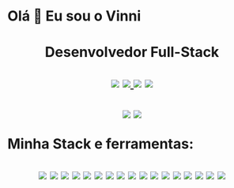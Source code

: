<h1> Olá 👋 Eu sou o Vinni <h1/>

<p align='center'>
  Desenvolvedor Full-Stack
<p>
<p align='center'>
  <a href="https://github.com/Vinni088"><img src="https://img.shields.io/badge/GitHub-100000?style=for-the-badge&logo=github&logoColor=white" /></a>
  <a href="https://www.linkedin.com/in/vinicius-evangelista088/"><img src="https://img.shields.io/badge/LinkedIn-0077B5?style=for-the-badge&logo=linkedin&logoColor=white" /> </a>
  <a href="mailto:viniciusevangelista088@gmail.com"><img src="https://img.shields.io/badge/Gmail-D14836?style=for-the-badge&logo=gmail&logoColor=white" /></a> 
  <a href="https://wa.me/5561999167530"><img src="https://img.shields.io/badge/WhatsApp-25D366?style=for-the-badge&logo=whatsapp&logoColor=white" /></a> 
</p>

<p align="center"> 
  <img  src='https://github-readme-stats-git-masterrstaa-rickstaa.vercel.app/api?username=Vinni088&theme=dark'>
  <img  src=' https://github-readme-stats.vercel.app/api/top-langs/?username=Vinni088'>
<p/>

Minha Stack e ferramentas:
<p align="center">
  <img src="https://img.shields.io/badge/VSCode-0078D4?style=for-the-badge&logo=visual%20studio%20code&logoColor=white">
  <img src="https://img.shields.io/badge/CSS3-1572B6?style=for-the-badge&logo=css3&logoColor=white" />
  <img src="https://img.shields.io/badge/HTML5-E34F26?style=for-the-badge&logo=html5&logoColor=white" /> 
  <img src="https://img.shields.io/badge/JavaScript-323330?style=for-the-badge&logo=javascript&logoColor=F7DF1E">
  <img src="https://img.shields.io/badge/React-20232A?style=for-the-badge&logo=react&logoColor=61DAFB">
  <img src="https://img.shields.io/badge/axios-671ddf?&style=for-the-badge&logo=axios&logoColor=white">
  <img src="https://img.shields.io/badge/Node%20js-339933?style=for-the-badge&logo=nodedotjs&logoColor=white">
  <img src="https://img.shields.io/badge/Express%20js-000000?style=for-the-badge&logo=express&logoColor=white">
  <img src="https://img.shields.io/badge/MongoDB-4EA94B?style=for-the-badge&logo=mongodb&logoColor=white">
  <img src="https://img.shields.io/badge/PostgreSQL-316192?style=for-the-badge&logo=postgresql&logoColor=white">
  <img src="https://img.shields.io/badge/TypeScript-007ACC?style=for-the-badge&logo=typescript&logoColor=white">
  <img src="https://img.shields.io/badge/Prisma-3982CE?style=for-the-badge&logo=Prisma&logoColor=white">
  <img src="https://img.shields.io/badge/Postman-FF6C37?style=for-the-badge&logo=Postman&logoColor=white">
  <img src="https://img.shields.io/badge/Jupyter-F37626.svg?&style=for-the-badge&logo=Jupyter&logoColor=white">
  <img src="https://img.shields.io/badge/Python-FFD43B?style=for-the-badge&logo=python&logoColor=blue">
  <img src="https://img.shields.io/badge/Ubuntu-E95420?style=for-the-badge&logo=ubuntu&logoColor=white">
  <img src="https://img.shields.io/badge/Pandas-2C2D72?style=for-the-badge&logo=pandas&logoColor=white">
  
  
<p/>
